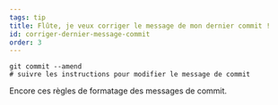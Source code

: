 ```yaml
---
tags: tip
title: Flûte, je veux corriger le message de mon dernier commit !
id: corriger-dernier-message-commit
order: 3
---
```

```git
git commit --amend
# suivre les instructions pour modifier le message de commit
```

Encore ces règles de formatage des messages de commit.
